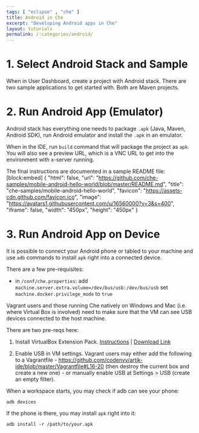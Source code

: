 ```yaml
---
tags: [ "eclipse" , "che" ]
title: Android in Che
excerpt: "Developing Android apps in Che"
layout: tutorials
permalink: /:categories/android/
---
```

# 1. Select Android Stack and Sample  
When in User Dashboard, create a project with Android stack. There are two sample applications to get started with. Both are Maven projects.
# 2. Run Android App (Emulator)  
Android stack has everything one needs to package `.apk` (Java, Maven, Android SDK), run Android emulator and install the `.apk` in an emulator.

When in the IDE, run `build` command that will package the project as `apk`. You will also see a preview URL, which is a VNC URL to get into the environment with x-server running.

The final instructions are documented in a sample README file:
[block:embed]
{
  "html": false,
  "url": "https://github.com/che-samples/mobile-android-hello-world/blob/master/README.md",
  "title": "che-samples/mobile-android-hello-world",
  "favicon": "https://assets-cdn.github.com/favicon.ico",
  "image": "https://avatars1.githubusercontent.com/u/16560000?v=3&s=400",
  "iframe": false,
  "width": "450px",
  "height": "450px"
}

# 3. Run Android App on Device  
It is possible to connect your Android phone or tabled to your machine and use `adb` commands to install `apk` right into a connected device.

There are a few pre-requisites:

* in `/conf/che.properties`:
add `machine.server.extra.volume=/dev/bus/usb:/dev/bus/usb`
set `machine.docker.privilege_mode` to `true`

Vagrant users and those running Che natively on Windows and Mac (i.e. where Virtual Box is involved) need to make sure that the VM can see USB devices connected to the host machine.

There are two pre-reqs here:

1. Install VirtualBox Extension Pack. [Instructions](http://www.htpcbeginner.com/install-virtualbox-extension-pack-on-linux-windows/) | [Download Link](http://download.virtualbox.org/virtualbox/5.0.16/Oracle_VM_VirtualBox_Extension_Pack-5.0.16.vbox-extpack)

2. Enable USB in VM settings.
Vagrant users may either add the following to a Vagrantfile - https://github.com/codenvy/artik-ide/blob/master/Vagrantfile#L16-20 (then destroy the current box and create a new one) - or manually enable USB at Settings > USB (create an empty filter).

When a workspace starts, you may check if adb can see your phone:

`adb devices`

If the phone is there, you may install `apk` right into it:

`adb install -r /path/to/your.apk`
